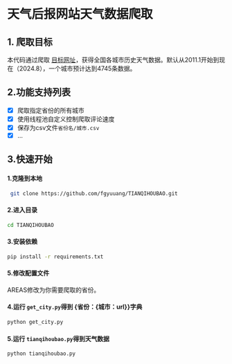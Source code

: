 # 天气后报网站天气数据爬取
## 1. 爬取目标
本代码通过爬取 [目标网址](http://www.tianqihoubao.com)，获得全国各城市历史天气数据。默认从2011.1开始到现在（2024.8），一个城市预计达到4745条数据。
## 2.功能支持列表

* [x] 爬取指定省份的所有城市
* [x] 使用线程池自定义控制爬取评论速度
* [x] 保存为csv文件`省份名/城市.csv`
* [x] ...
## 3.快速开始
#### 1.克隆到本地
```bash
 git clone https://github.com/fgyuuang/TIANQIHOUBAO.git
```
#### 2.进入目录

```bash
cd TIANQIHOUBAO
```
#### 3.安装依赖
```bash
pip install -r requirements.txt
```
#### 5.修改配置文件
AREAS修改为你需要爬取的省份。
#### 4.运行 `get_city.py`得到 {省份：{城市：url}}字典
```bash
python get_city.py
```
#### 5.运行 `tianqihoubao.py`得到天气数据
```bash
python tianqihoubao.py
```